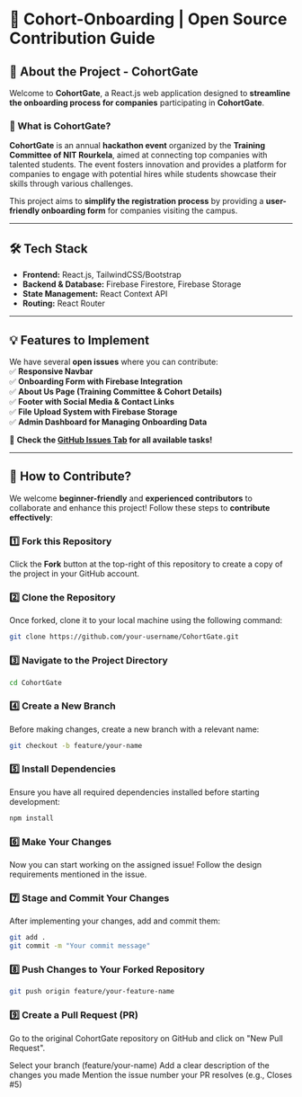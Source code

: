 # 🚀 Cohort-Onboarding | Open Source Contribution Guide  

## 🎯 About the Project - CohortGate 
Welcome to **CohortGate**, a React.js web application designed to **streamline the onboarding process for companies** participating in **CohortGate**.

### 🌟 What is CohortGate?  
**CohortGate** is an annual **hackathon event** organized by the **Training Committee of NIT Rourkela**, aimed at connecting top companies with talented students. The event fosters innovation and provides a platform for companies to engage with potential hires while students showcase their skills through various challenges.

This project aims to **simplify the registration process** by providing a **user-friendly onboarding form** for companies visiting the campus.

---

## 🛠 Tech Stack  
- **Frontend:** React.js, TailwindCSS/Bootstrap  
- **Backend & Database:** Firebase Firestore, Firebase Storage  
- **State Management:** React Context API  
- **Routing:** React Router  

---

## 💡 Features to Implement  
We have several **open issues** where you can contribute:  
✅ **Responsive Navbar**  
✅ **Onboarding Form with Firebase Integration**  
✅ **About Us Page (Training Committee & Cohort Details)**  
✅ **Footer with Social Media & Contact Links**  
✅ **File Upload System with Firebase Storage**  
✅ **Admin Dashboard for Managing Onboarding Data**  

🔎 **Check the [GitHub Issues Tab](https://github.com/Training-Committee-NIT-Rourkela/CohortGate/issues) for all available tasks!**  

---

## 🚀 How to Contribute?  
We welcome **beginner-friendly** and **experienced contributors** to collaborate and enhance this project! Follow these steps to **contribute effectively**:

### 1️⃣ Fork this Repository  
Click the **Fork** button at the top-right of this repository to create a copy of the project in your GitHub account.

### 2️⃣ Clone the Repository  
Once forked, clone it to your local machine using the following command:

```bash
git clone https://github.com/your-username/CohortGate.git
```

### 3️⃣ Navigate to the Project Directory

```bash
cd CohortGate
```

### 4️⃣ Create a New Branch
Before making changes, create a new branch with a relevant name:

```bash
git checkout -b feature/your-name
```

### 5️⃣ Install Dependencies
Ensure you have all required dependencies installed before starting development:

```bash
npm install
```

### 6️⃣ Make Your Changes
Now you can start working on the assigned issue! Follow the design requirements mentioned in the issue.

### 7️⃣ Stage and Commit Your Changes
After implementing your changes, add and commit them:

```bash
git add .
git commit -m "Your commit message"
```

### 8️⃣ Push Changes to Your Forked Repository

```bash
git push origin feature/your-feature-name
```

### 9️⃣ Create a Pull Request (PR)
Go to the original CohortGate repository on GitHub and click on "New Pull Request".

Select your branch (feature/your-name)
Add a clear description of the changes you made
Mention the issue number your PR resolves (e.g., Closes #5)




